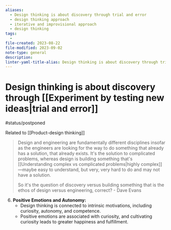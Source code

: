 ```yaml
---
aliases:
  - Design thinking is about discovery through trial and error
  - design thinking approach
  - iterative and improvisional approach
  - design thinking
tags:
  - 
file-created: 2023-08-22
file-modified: 2023-09-02
note-type: general
description: 
linter-yaml-title-alias: Design thinking is about discovery through trial and error
---
```


# Design thinking is about discovery through [[Experiment by testing new ideas|trial and error]]

#status/postponed

Related to [[Product-design thinking]]

> Design and engineering are fundamentally different disciplines insofar as the engineers are looking for the way to do something that already has a solution, that already exists. It's the solution to complicated problems, whereas design is building something that's [[Understanding complex vs complicated problems|highly complex]]—maybe easy to understand, but very, very hard to do and may not have a solution.
>
> So it's the question of discovery versus building something that is the ethos of design versus engineering, correct?
> \- Dave Evans

6. **Positive Emotions and Autonomy:**
   - Design thinking is connected to intrinsic motivations, including curiosity, autonomy, and competence.
   - Positive emotions are associated with curiosity, and cultivating curiosity leads to greater happiness and fulfillment.
